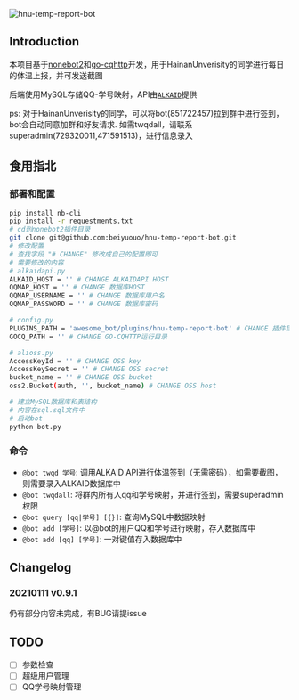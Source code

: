 ![hnu-temp-report-bot](https://socialify.git.ci/beiyuouo/hnu-temp-report-bot/image?description=1&font=Source%20Code%20Pro&forks=1&issues=1&language=1&logo=https%3A%2F%2Favatars0.githubusercontent.com%2Fu%2F44976445%3Fs%3D460%26amp%3Bu%3D182d335f502ab38522bde613717bd77aa1f6f766%26amp%3Bv%3D4&owner=1&pattern=Circuit%20Board&pulls=1&stargazers=1&theme=Light)

## Introduction

本项目基于<a href="https://github.com/nonebot/nonebot2">nonebot2</a>和<a href="https://github.com/Mrs4s/go-cqhttp">go-cqhttp</a>开发，用于HainanUnverisity的同学进行每日的体温上报，并可发送截图

后端使用MySQL存储QQ-学号映射，API由[`ALKAID`](https://github.com/QIN2DIM/CampusDailyAutoSign)提供

ps: 对于HainanUnverisity的同学，可以将bot(851722457)拉到群中进行签到，bot会自动同意加群和好友请求. 如需twqdall，请联系superadmin(729320011,471591513)，进行信息录入

## 食用指北

### 部署和配置

```sh
pip install nb-cli
pip install -r requestments.txt
# cd到nonebot2插件目录
git clone git@github.com:beiyuouo/hnu-temp-report-bot.git
# 修改配置
# 查找字段 "# CHANGE" 修改成自己的配置即可
# 需要修改的内容
# alkaidapi.py
ALKAID_HOST = '' # CHANGE ALKAIDAPI HOST
QQMAP_HOST = '' # CHANGE 数据库HOST
QQMAP_USERNAME = '' # CHANGE 数据库用户名
QQMAP_PASSWORD = '' # CHANGE 数据库密码

# config.py
PLUGINS_PATH = 'awesome_bot/plugins/hnu-temp-report-bot' # CHANGE 插件目录
GOCQ_PATH = '' # CHANGE GO-CQHTTP运行目录

# alioss.py
AccessKeyId = '' # CHANGE OSS key
AccessKeySecret = '' # CHANGE OSS secret
bucket_name = '' # CHANGE OSS bucket
oss2.Bucket(auth, '', bucket_name) # CHANGE OSS host

# 建立MySQL数据库和表结构
# 内容在sql.sql文件中
# 启动bot
python bot.py
```

### 命令

- `@bot twqd 学号`: 调用ALKAID API进行体温签到（无需密码），如需要截图，则需要录入ALKAID数据库中
- `@bot twqdall`: 将群内所有人qq和学号映射，并进行签到，需要superadmin权限
- `@bot query [qq|学号] [{}]`: 查询MySQL中数据映射
- `@bot add [学号]`: 以@bot的用户QQ和学号进行映射，存入数据库中
- `@bot add [qq] [学号]`: 一对键值存入数据库中

## Changelog

### 20210111 v0.9.1

仍有部分内容未完成，有BUG请提issue

## TODO

- [ ] 参数检查
- [ ] 超级用户管理
- [ ] QQ学号映射管理